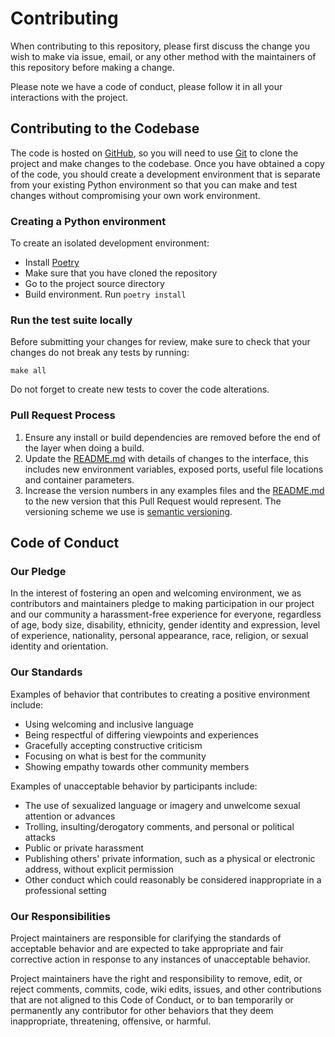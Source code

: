 # Contributing

When contributing to this repository, please first discuss the change you wish to make via issue,
email, or any other method with the maintainers of this repository before making a change.

Please note we have a code of conduct, please follow it in all your interactions with the project.

## Contributing to the Codebase

The code is hosted on [GitHub](https://github.com/FerrariDG/aws-s3-tools),
so you will need to use [Git](http://git-scm.com/) to clone the project and make
changes to the codebase. Once you have obtained a copy of the code, you should
create a development environment that is separate from your existing Python
environment so that you can make and test changes without compromising your
own work environment.


### Creating a Python environment

To create an isolated development environment:

* Install [Poetry](https://python-poetry.org/)
* Make sure that you have cloned the repository
* Go to the project source directory
* Build environment. Run `poetry install`


### Run the test suite locally

Before submitting your changes for review, make sure to check that your changes
do not break any tests by running:

```
make all
```
Do not forget to create new tests to cover the code alterations.

### Pull Request Process

1. Ensure any install or build dependencies are removed before the end of the layer when doing a
   build.
2. Update the [README.md](README) with details of changes to the interface, this includes new environment
   variables, exposed ports, useful file locations and container parameters.
3. Increase the version numbers in any examples files and the [README.md](README) to the new version that this
   Pull Request would represent. The versioning scheme we use is [semantic versioning](http://semver.org/).


## Code of Conduct

### Our Pledge

In the interest of fostering an open and welcoming environment, we as
contributors and maintainers pledge to making participation in our project and
our community a harassment-free experience for everyone, regardless of age, body
size, disability, ethnicity, gender identity and expression, level of experience,
nationality, personal appearance, race, religion, or sexual identity and
orientation.

### Our Standards

Examples of behavior that contributes to creating a positive environment
include:

* Using welcoming and inclusive language
* Being respectful of differing viewpoints and experiences
* Gracefully accepting constructive criticism
* Focusing on what is best for the community
* Showing empathy towards other community members

Examples of unacceptable behavior by participants include:

* The use of sexualized language or imagery and unwelcome sexual attention or
advances
* Trolling, insulting/derogatory comments, and personal or political attacks
* Public or private harassment
* Publishing others' private information, such as a physical or electronic
  address, without explicit permission
* Other conduct which could reasonably be considered inappropriate in a
  professional setting

### Our Responsibilities

Project maintainers are responsible for clarifying the standards of acceptable
behavior and are expected to take appropriate and fair corrective action in
response to any instances of unacceptable behavior.

Project maintainers have the right and responsibility to remove, edit, or
reject comments, commits, code, wiki edits, issues, and other contributions
that are not aligned to this Code of Conduct, or to ban temporarily or
permanently any contributor for other behaviors that they deem inappropriate,
threatening, offensive, or harmful.
